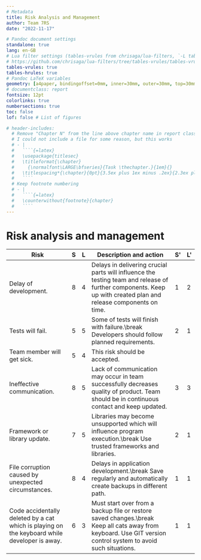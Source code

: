 ```yaml
---
# Metadata
title: Risk Analysis and Management
author: Team 7RS
date: "2022-11-17"

# Pandoc document settings
standalone: true
lang: en-GB
# Lua filter settings (tables-vrules from chrisaga/lua-filters, `-L tables-rules.lua`)
# https://github.com/chrisaga/lua-filters/tree/tables-vrules/tables-vrules
tables-vrules: true
tables-hrules: true
# Pandoc LaTeX variables
geometry: [a4paper, bindingoffset=0mm, inner=30mm, outer=30mm, top=30mm, bottom=30mm]
# documentclass: report
fontsize: 12pt
colorlinks: true
numbersections: true
toc: false
lof: false # List of figures

# header-includes:
  # Remove "Chapter N" from the line above chapter name in report class document
  # I could not include a file for some reason, but this works
  # - |
  #   ````{=latex}
  #   \usepackage{titlesec}
  #   \titleformat{\chapter}
  #     {\normalfont\LARGE\bfseries}{Task \thechapter.}{1em}{}
  #   \titlespacing*{\chapter}{0pt}{3.5ex plus 1ex minus .2ex}{2.3ex plus .2ex}
  #   ````
  # Keep footnote numbering
  # - |
  #   ````{=latex}
  #   \counterwithout{footnote}{chapter}
  #   ````
---
```


<!-- Allow multiple top-level headers (interpreted as chapters by pandoc) -->
<!-- markdownlint-disable MD025 -->
# Risk analysis and management

| Risk          | S | L | Description and action | S' | L' |
| ------------- | - | - | ---------------------- | -- | -- |
| Delay of development. | 8 | 4 | Delays in delivering crucial parts will influence the testing team and release of further components. Keep up with created plan and release components on time. | 1 | 2 |
| Tests will fail. | 5 | 5 | Some of tests will finish with failure.\break Developers should follow planned requirements. | 2 | 1 |
| Team member will get sick. | 5 | 4 | This risk should be accepted. | | |
| Ineffective communication. | 8 | 5 | Lack of communication may occur in team successfully decreases quality of product. Team should be in continuous contact and keep updated. | 3 | 3 |
| Framework or library update. | 7 | 5 | Libraries may become unsupported which will influence program execution.\break Use trusted frameworks and libraries. | 2 | 1 |
| File corruption caused by unexpected circumstances. | 8 | 4 | Delays in application development.\break Save regularly and automatically create backups in different path. | 1 | 1 |
| Code accidentally deleted by a cat which is playing on the keyboard while developer is away. | 6 | 3 | Must start over from a backup file or restore saved changes.\break Keep all cats away from keyboard. Use GIT version control system to avoid such situations. | 1 | 1 |
